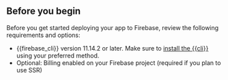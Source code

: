 ## Before you begin

Before you get started deploying your app to Firebase,
review the following requirements and options:

* {{firebase_cli}} version 11.14.2 or later. Make sure to
  [install the {{cli}}](/docs/cli#install_the_firebase_cli)
  using your preferred method.
* Optional: Billing enabled on your Firebase project
  (required if you plan to use SSR)
